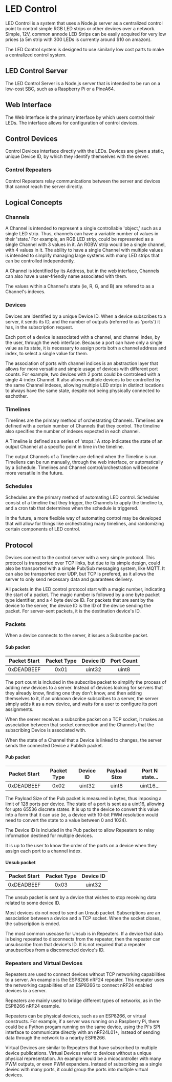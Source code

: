 # LED Control

LED Control is a system that uses a Node.js server as a
centralized control point to control simple RGB LED strips
or other devices over a network. Simple, 12V, common annode
LED Strips can be easily acquired for very low prices (a
5m strip with 300 LEDs is currently around $10 on amazon).

The LED Control system is designed to use similarly low
cost parts to make a centralized control system.

## LED Control Server
The LED Control Server is a Node.js server that is intended
to be run on a low-cost SBC, such as a Raspberry Pi or a
PineA64.

## Web Interface
The Web Interface is the primary interface by which users
control their LEDs. The interface allows for configuration
of control devices.

## Control Devices
Control Devices interface directly with the LEDs.
Devices are given a static, unique Device ID, by which they
identify themselves with the server. 

### Control Repeaters
Control Repeaters relay communications between the server
and devices that cannot reach the server directly.

## Logical Concepts
### Channels
A Channel is intended to represent a single controllable
'object,' such as a single LED strip. Thus, channels can
have a variable number of values in their 'state.' For
example, an RGB LED strip, could be represented as a
single Channel with 3 values in it. An RGBW strip would
be a single channel, with 4 values in it. The ability
to have a single Channel with multiple values is intended
to simplify managing large systems with many LED strips
that can be controlled independently.

A Channel is identified by its Address, but in the web
interface, Channels can also have a user-friendly name
associated with them. 

The values within a Channel's state (ie, R, G, and B)
are refered to as a Channel's indexes.

### Devices
Devices are identified by a unique Device ID. When a
device subscribes to a server, it sends its ID, and the 
number of outputs (referred to as 'ports') it has, in
the subscription request. 

Each port of a device is associated with a channel, and
channel index, by the user, through the web interface.
Because a port can have only a single value as its state,
it is necessary to assign ports both a channel address
and index, to select a single value for them.

The association of ports with channel indices is an
abstraction layer that allows for more versatile and
simple usage of devices with different port counts. For
example, two devices with 2 ports could be controleed with
a single 4-index Channel. It also allows multiple devices
to be controlled by the same Channel indexes, allowing
multiple LED strips in distinct locations to always have
the same state, despite not being physically connected
to eachother.

### Timelines
Timelines are the primary method of orchestrating Channels.
Timelines are defined with a certain number of Channels
that they control. The timeline also specifies the number
of indexes expected in each channel.

A Timeline is defined as a series of 'stops.' A stop
indicates the state of an output Channel at a specific
point in time in the timeline. 

The output Channels of a Timeline are defined when the
Timeline is run.
Timeliens can be run manually, through the web interface,
or automatically by a Schedule.
Timelines and Channel control/orchestration will become
more versatile in the future.

### Schedules
Schedules are the primary method of automating LED control.
Schedules consist of a timeline that they trigger, the
Channels to apply the timeline to, and a cron tab that
determines when the schedule is triggered.

In the future, a more flexible way of automating control
may be developed that will allow for things like 
orchestrating many timelines, and randomizing certain
components of LED control.

## Protocol
Devices connect to the control server with a very simple
protocol. This protocol is transported over TCP links,
but due to its simple design, could also be transported
with a simple Pub/Sub messaging system, like MQTT. It can
also be transported over UDP, but TCP is prefered, as it
allows the server to only send necessary data and guarantees
delivery.

All packets in the LED control protocol start with a magic
number, indicating the start of a packet. The magic number
is followed by a one byte packet type identifier, and a 4
byte device ID. For packets that are sent by the device to 
the server, the device ID is the ID of the device sending
the packet. For server-sent packets, it is the destination
device's ID.

### Packets
When a device connects to the server, it issues a 
Subscribe packet.

#### Sub packet
| Packet Start | Packet Type | Device ID | Port Count |
|:------------:|:-----------:|:---------:|:----------:|
|  0xDEADBEEF  | 0x01        | uint32    | uint8      |

The port count is included in the subscribe packet to simplify
the process of adding new devices to a server. Instead of 
devices looking for servers that they already know, finding
one they don't know, and then adding themselves to it, if
an unknown device subscribes to a server, the server simply
adds it as a new device, and waits for a user to configure 
its port assignments.

When the server receives a subscribe packet on a TCP socket,
it makes an association between that socket connection and
the Channels that the subscribing Device is associated with.

When the state of a Channel that a Device is linked to changes,
the server sends the connected Device a Publish packet.

#### Pub packet
| Packet Start | Packet Type | Device ID | Payload Size | Port N state... |
|:------------:|:-----------:|:---------:|:------------:|:---------------:|
|  0xDEADBEEF  | 0x02        | uint32    | uint8       | uint16...       |

The Payload Size of the Pub packet is measured in bytes,
thus imposing a limit of 128 ports per device. The state
of a port is sent as a uint16, allowing for upto 65536
discrete states. It is up to the device to convert this
value into a form that it can use (ie, a device with
10-bit PWM resolution would need to convert the state
to a value between 0 and 1024).

The Device ID is included in the Pub packet to allow
Repeaters to relay information destined for multiple
devices.

It is up to the user to know the order of the ports on
a device when they assign each port to a channel index.

#### Unsub packet
| Packet Start | Packet Type | Device ID |
|:------------:|:-----------:|:---------:|
|  0xDEADBEEF  | 0x03        | uint32    |

The unsub packet is sent by a device that wishes to stop
receiving data related to some device ID.

Most devices do not need to send an Unsub packet.
Subscriptions are an association between a device and
a TCP socket. When the socket closes, the subscription
is ended.

The most common usecase for Unsub is in Repeaters. If
a device that data is being repeated to disconnects from
the repeater, then the repeater can unsubscribe from
that device's ID.
It is not required that a repeater unsubscribes from a 
disconnected device's ID.

### Repeaters and Virtual Devices
Repeaters are used to connect devices without TCP networking
capabilities to a server. An example is the ESP8266 nRF24
repeater. This repeater uses the networking capabilities of
an ESP8266 to connect nRF24 enabled devices to a server.

Repeaters are mainly used to bridge different types of
networks, as in the ESP8266 nRF24 example.

Repeaters can be physical devices, such as an ESP8266, or
virtual constructs. For example, if a server was running on
a Raspberry Pi, there could be a Python progam running on
the same device, using the Pi's SPI interface to communicate
directly with an nRF24L01+, instead of sending data through
the network to a nearby ESP8266.

Virtual Devices are similar to Repeaters that have subscribed
to multiple device publications.
Virtual Devices refer to devices without a unique physical
representation. An example would be a micocontroller with
many PWM outputs, or even PWM expanders. Instead of subscribing
as a single deviec with many ports, it could group the ports
into multiple virtual devices.
